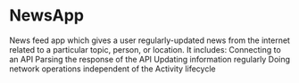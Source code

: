 # NewsApp
News feed app which gives a user regularly-updated news from the internet related to a particular topic, person, or location. 
It includes:
Connecting to an API
Parsing the response of the API
Updating information regularly
Doing network operations independent of the Activity lifecycle
